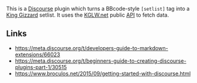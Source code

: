This is a [Discourse] plugin which turns a BBcode-style `[setlist]` tag into a [King Gizzard](https://kinggizzardandthelizardwizard.com/) setlist. It uses the [KGLW.net] public [API](https://kglw.net/api/docs.php) to fetch data.


## Links

* https://meta.discourse.org/t/developers-guide-to-markdown-extensions/66023
* https://meta.discourse.org/t/beginners-guide-to-creating-discourse-plugins-part-1/30515
* https://www.broculos.net/2015/09/getting-started-with-discourse.html

[Discourse]: https://discourse.org
[KGLW.net]: https://kglw.net
